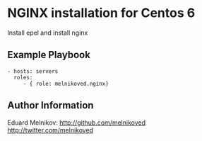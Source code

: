 NGINX installation for Centos 6
=========

Install epel and install nginx

Example Playbook
----------------
    - hosts: servers
      roles:
         - { role: melnikoved.nginx}

Author Information
------------------
Eduard Melnikov:
http://github.com/melnikoved
http://twitter.com/melnikoved